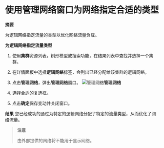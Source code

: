 # 使用管理网络窗口为网络指定合适的类型

**摘要**

为逻辑网络指定流量的类型以优化网络流量负载。

**为逻辑网络指定流量类型**

1. 使用**集群**资源列表，树形模型或搜索功能，在结果列表中查找并选择一个集群。

2. 在详情面板中选择**逻辑网络**标签，会列出已经分配给该集群的逻辑网络。

3. 点击**管理网络**，弹出**管理网络**窗口。
![管理网络](images/oVirt_Cluster_Manager_Logic_Network.png)**管理网络**

4. 选择合适的复选框。

5. 点击**确定**保存变动并关闭窗口。

**结果**
您已经成功的通过为特定的逻辑网络分配了特定的流量类型，从而优化了网络流量。

> **注意**
>
> 由外部提供的网络将不能用于显示网络。

